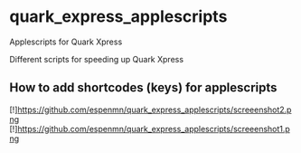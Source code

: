 # quark_express_applescripts
Applescripts for Quark Xpress


Different scripts for speeding up Quark Xpress

## How to add shortcodes (keys) for applescripts
[!]https://github.com/espenmn/quark_express_applescripts/screeenshot2.png
[!]https://github.com/espenmn/quark_express_applescripts/screeenshot1.png

